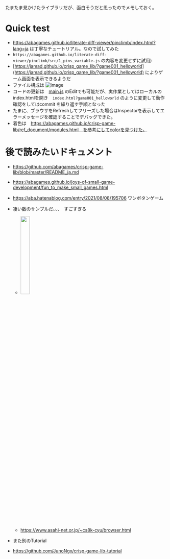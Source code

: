 たまたま見かけたライブラリだが、面白そうだと思ったのでメモしておく。

# Quick test 
* https://abagames.github.io/literate-diff-viewer/pinclimb/index.html?lang=ja は丁寧なチュートリアル。なので試してみた
* `https://abagames.github.io/literate-diff-viewer/pinclimb/src/1_pins_variable.js` の内容を変更せずに試用)
* [https://jamad.github.io/crisp_game_lib/?game001_helloworld](https://jamad.github.io/crisp_game_lib/?game001_helloworld) によりゲーム画面を表示できるようだ
* ファイル構成は ![image](https://github.com/jamad/jamad.github.io/assets/949913/cce7632e-d5c1-4628-b8c8-6cbbe7d7ed97)
* コードの更新は　[main.js](https://github.com/jamad/jamad.github.io/blob/master/crisp_game_lib/game001_helloworld/main.js) のEditでも可能だが、実作業としてはローカルのindex.htmlを開き　`index.html?game001_helloworld` のように変更して動作確認をしてはcommit を繰り返す手順となった
* たまに、ブラウザをRefreshしてフリーズした場合はInspectorを表示してエラーメッセージを確認することでデバッグできた。
* 着色は　https://abagames.github.io/crisp-game-lib/ref_document/modules.html　を参考にしてcolorを見つけた。


# 後で読みたいドキュメント
* https://github.com/abagames/crisp-game-lib/blob/master/README_ja.md
* https://abagames.github.io/joys-of-small-game-development/fun_to_make_small_games.html
* https://aba.hatenablog.com/entry/2021/08/08/195706 ワンボタンゲーム
* 凄い数のサンプルだ、、、　すごすぎる
  * <img src="https://github.com/jamad/jamad.github.io/assets/949913/c11f2beb-647d-428b-ab0c-3549e18ea615" width="25%" />
  * https://www.asahi-net.or.jp/~cs8k-cyu/browser.html
 
* また別のTutorial
 * https://github.com/JunoNgx/crisp-game-lib-tutorial


